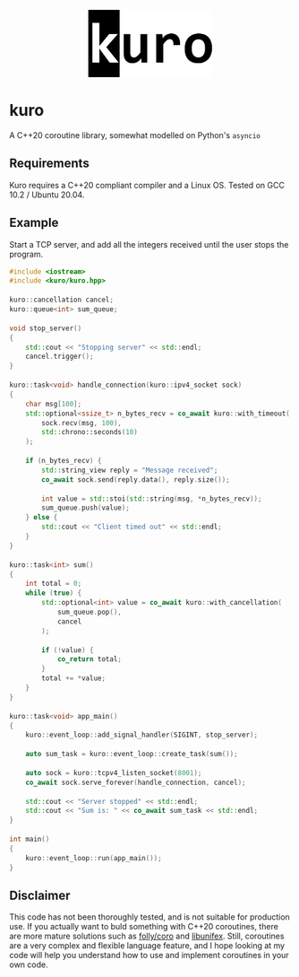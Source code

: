 <p align="center">
    <img height=120 src="img/logo.png"/>  
</p>

# kuro

A C++20 coroutine library, somewhat modelled on Python's `asyncio`

## Requirements

Kuro requires a C++20 compliant compiler and a Linux OS. Tested on GCC 10.2 / Ubuntu 20.04.

## Example

Start a TCP server, and add all the integers received until the user stops the program.

```cpp
#include <iostream>
#include <kuro/kuro.hpp>

kuro::cancellation cancel;
kuro::queue<int> sum_queue;

void stop_server()
{
    std::cout << "Stopping server" << std::endl;
    cancel.trigger();
}

kuro::task<void> handle_connection(kuro::ipv4_socket sock)
{
    char msg[100];
    std::optional<ssize_t> n_bytes_recv = co_await kuro::with_timeout(
        sock.recv(msg, 100), 
        std::chrono::seconds(10)
    );

    if (n_bytes_recv) {
        std::string_view reply = "Message received";
        co_await sock.send(reply.data(), reply.size());

        int value = std::stoi(std::string(msg, *n_bytes_recv));
        sum_queue.push(value);
    } else {
        std::cout << "Client timed out" << std::endl;
    }
}

kuro::task<int> sum()
{
    int total = 0;
    while (true) {
        std::optional<int> value = co_await kuro::with_cancellation(
            sum_queue.pop(),
            cancel
        );

        if (!value) {
            co_return total;
        }
        total += *value;
    }
}

kuro::task<void> app_main()
{
    kuro::event_loop::add_signal_handler(SIGINT, stop_server);

    auto sum_task = kuro::event_loop::create_task(sum());

    auto sock = kuro::tcpv4_listen_socket(8001);
    co_await sock.serve_forever(handle_connection, cancel);

    std::cout << "Server stopped" << std::endl;
    std::cout << "Sum is: " << co_await sum_task << std::endl;
}

int main()
{
    kuro::event_loop::run(app_main());
}
```

## Disclaimer

This code has not been thoroughly tested, and is not suitable for production use. If you actually want to buld something with C++20 coroutines, there are more mature solutions such as [folly/coro](https://github.com/facebook/folly/tree/main/folly/experimental/coro) and [libunifex](https://github.com/facebookexperimental/libunifex). Still, coroutines are a very complex and flexible language feature, and I hope looking at my code will help you understand how to use and implement coroutines in your own code.